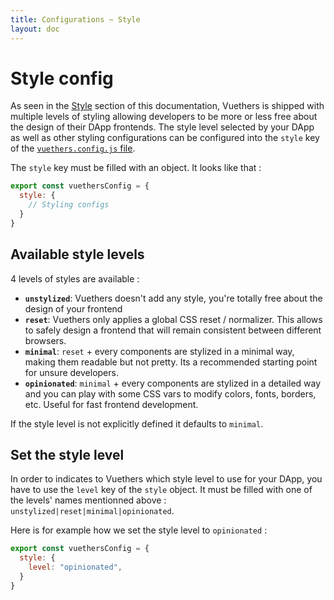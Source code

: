 ```yaml
---
title: Configurations ~ Style
layout: doc
---
```


# Style config

As seen in the [Style](/guide/style/intuition.md) section of this documentation, Vuethers is shipped with multiple levels of styling allowing developers to be more or less free about the design of their DApp frontends.
The style level selected by your DApp as well as other styling configurations can be configured into the `style` key of the [`vuethers.config.js` file](/guide/configurations/intuition).

The `style` key must be filled with an object. It looks like that :
```js
export const vuethersConfig = {
  style: {
    // Styling configs
  }
}
```

## Available style levels
4 levels of styles are available :
- **`unstylized`**: Vuethers doesn't add any style, you're totally free about the design of your frontend
- **`reset`**: Vuethers only applies a global CSS reset / normalizer. This allows to safely design a frontend that will remain consistent between different browsers.
- **`minimal`**: `reset` + every components are stylized in a minimal way, making them readable but not pretty. Its a recommended starting point for unsure developers.
- **`opinionated`**: `minimal` + every components are stylized in a detailed way and you can play with some CSS vars to modify colors, fonts, borders, etc. Useful for fast frontend development.

If the style level is not explicitly defined it defaults to `minimal`.

## Set the style level
In order to indicates to Vuethers which style level to use for your DApp, you have to use the `level` key of the `style` object. It must be filled with one of the levels' names mentionned above : `unstylized|reset|minimal|opinionated`.

Here is for example how we set the style level to `opinionated` :
```js
export const vuethersConfig = {
  style: {
    level: "opinionated",
  }
}
```
